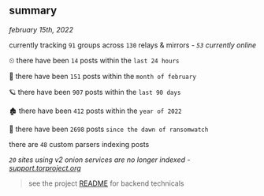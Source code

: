 
## summary
_february 15th, 2022_

currently tracking `91` groups across `130` relays & mirrors - _`53` currently online_

⏲ there have been `14` posts within the `last 24 hours`

🦈 there have been `151` posts within the `month of february`

🪐 there have been `907` posts within the `last 90 days`

🏚 there have been `412` posts within the `year of 2022`

🦕 there have been `2698` posts `since the dawn of ransomwatch`

there are `48` custom parsers indexing posts

_`20` sites using v2 onion services are no longer indexed - [support.torproject.org](https://support.torproject.org/onionservices/v2-deprecation/)_

> see the project [README](https://github.com/thetanz/ransomwatch#ransomwatch--) for backend technicals
